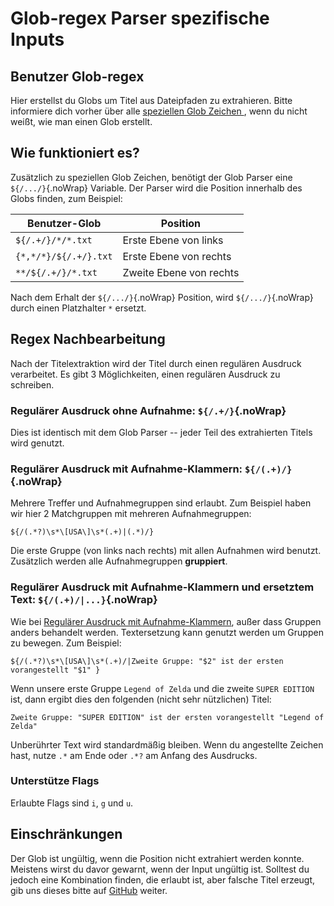 # Glob-regex Parser spezifische Inputs

## Benutzer Glob-regex

Hier erstellst du Globs um Titel aus Dateipfaden zu extrahieren. Bitte informiere dich vorher über alle [speziellen Glob Zeichen ](#special-glob-characters), wenn du nicht weißt, wie man einen Glob erstellt.

## Wie funktioniert es?

Zusätzlich zu speziellen Glob Zeichen, benötigt der Glob Parser eine `${/.../}`{.noWrap} Variable. Der Parser wird die Position innerhalb des Globs finden, zum Beispiel:

| Benutzer-Glob         | Position                |
| --------------------- | ----------------------- |
| `${/.+/}/*/*.txt`     | Erste Ebene von links   |
| `{*,*/*}/${/.+/}.txt` | Erste Ebene von rechts  |
| `**/${/.+/}/*.txt`    | Zweite Ebene von rechts |

Nach dem Erhalt der `${/.../}`{.noWrap} Position, wird `${/.../}`{.noWrap} durch einen Platzhalter `*` ersetzt.

## Regex Nachbearbeitung

Nach der Titelextraktion wird der Titel durch einen regulären Ausdruck verarbeitet. Es gibt 3 Möglichkeiten, einen regulären Ausdruck zu schreiben.

### Regulärer Ausdruck ohne Aufnahme: `${/.+/}`{.noWrap}

Dies ist identisch mit dem Glob Parser -- jeder Teil des extrahierten Titels wird genutzt.

### Regulärer Ausdruck mit Aufnahme-Klammern: `${/(.+)/}`{.noWrap}

Mehrere Treffer und Aufnahmegruppen sind erlaubt. Zum Beispiel haben wir hier 2 Matchgruppen mit mehreren Aufnahmegruppen:
```
${/(.*?)\s*\[USA\]\s*(.+)|(.*)/}
```
Die erste Gruppe (von links nach rechts) mit allen Aufnahmen wird benutzt. Zusätzlich werden alle Aufnahmegruppen **gruppiert**.

### Regulärer Ausdruck mit Aufnahme-Klammern und ersetztem Text: `${/(.+)/|...}`{.noWrap}

Wie bei [Regulärer Ausdruck mit Aufnahme-Klammern](#regular-expression-with-capture-brackets), außer dass Gruppen anders behandelt werden. Textersetzung kann genutzt werden um Gruppen zu bewegen. Zum Beispiel:
```
${/(.*?)\s*\[USA\]\s*(.+)/|Zweite Gruppe: "$2" ist der ersten vorangestellt "$1" }
```
Wenn unsere erste Gruppe `Legend of Zelda` und die zweite `SUPER EDITION` ist, dann ergibt dies den folgenden (nicht sehr nützlichen) Titel:

`Zweite Gruppe: "SUPER EDITION" ist der ersten vorangestellt "Legend of Zelda"`

Unberührter Text wird standardmäßig bleiben. Wenn du angestellte Zeichen hast, nutze `.*` am Ende oder `.*?` am Anfang des Ausdrucks.

### Unterstütze Flags

Erlaubte Flags sind `i`, `g` und `u`.

## Einschränkungen

Der Glob ist ungültig, wenn die Position nicht extrahiert werden konnte. Meistens wirst du davor gewarnt, wenn der Input ungültig ist. Solltest du jedoch eine Kombination finden, die erlaubt ist, aber falsche Titel erzeugt, gib uns dieses bitte auf [GitHub](https://github.com/FrogTheFrog/steam-rom-manager/issues) weiter.
